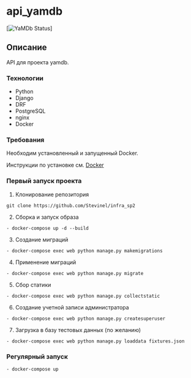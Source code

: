 # api_yamdb
[![YaMDb Status](https://github.com/Stevinel/yamdb_final/workflows/yamdb_workflow/badge.svg)]

## Описание
API для проекта yamdb.

### Технологии
- Python
- Django
- DRF
- PostgreSQL
- nginx
- Docker

### Требования
Необходим установленный и запущенный Docker.

Инструкции по установке см. [Docker](https://www.docker.com/get-started#h_installation)

### Первый запуск проекта
     
1. Клонирование репозитория 
```
git clone https://github.com/Stevinel/infra_sp2
```
2. Сборка и запуск образа 
```
- docker-compose up -d --build
```
3. Создание миграций
```
- docker-compose exec web python manage.py makemigrations
```
4. Применение миграций
```
- docker-compose exec web python manage.py migrate
```
5. Сбор статики
```
- docker-compose exec web python manage.py collectstatic
```
6. Создание учетной записи администратора
```
- docker-compose exec web python manage.py createsuperuser
```
7. Загрузка в базу тестовых данных (по желанию) 
```
- docker-compose exec web python manage.py loaddata fixtures.json
```

### Регулярный запуск       
```bash
- docker-compose up
```
